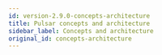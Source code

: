 ```yaml
---
id: version-2.9.0-concepts-architecture
title: Pulsar concepts and architecture
sidebar_label: Concepts and architecture
original_id: concepts-architecture
---
```











